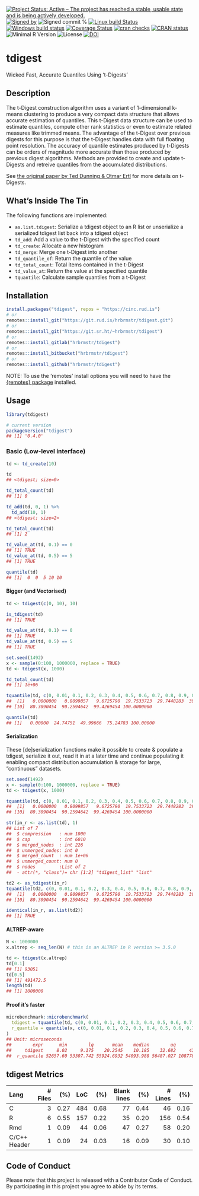 
[![Project Status: Active – The project has reached a stable, usable
state and is being actively
developed.](https://www.repostatus.org/badges/latest/active.svg)](https://www.repostatus.org/#active)
[![Signed
by](https://img.shields.io/badge/Keybase-Verified-brightgreen.svg)](https://keybase.io/hrbrmstr)
![Signed commit
%](https://img.shields.io/badge/Signed_Commits-100%25-lightgrey.svg)
[![Linux build
Status](https://travis-ci.org/hrbrmstr/tdigest.svg?branch=master)](https://travis-ci.org/hrbrmstr/tdigest)
[![Windows build
status](https://ci.appveyor.com/api/projects/status/github/hrbrmstr/tdigest?svg=true)](https://ci.appveyor.com/project/hrbrmstr/tdigest)
[![Coverage
Status](https://codecov.io/gh/hrbrmstr/tdigest/branch/master/graph/badge.svg)](https://codecov.io/gh/hrbrmstr/tdigest)
[![cran
checks](https://cranchecks.info/badges/worst/tdigest)](https://cranchecks.info/pkgs/tdigest)
[![CRAN
status](https://www.r-pkg.org/badges/version/tdigest)](https://www.r-pkg.org/pkg/tdigest)
![Minimal R
Version](https://img.shields.io/badge/R%3E%3D-3.5.0-blue.svg)
![License](https://img.shields.io/badge/License-MIT-blue.svg)
[![DOI](https://zenodo.org/badge/DOI/10.5281/zenodo.3357770.svg)](https://doi.org/10.5281/zenodo.3357770)

# tdigest

Wicked Fast, Accurate Quantiles Using ‘t-Digests’

## Description

The t-Digest construction algorithm uses a variant of 1-dimensional
k-means clustering to produce a very compact data structure that allows
accurate estimation of quantiles. This t-Digest data structure can be
used to estimate quantiles, compute other rank statistics or even to
estimate related measures like trimmed means. The advantage of the
t-Digest over previous digests for this purpose is that the t-Digest
handles data with full floating point resolution. The accuracy of
quantile estimates produced by t-Digests can be orders of magnitude more
accurate than those produced by previous digest algorithms. Methods are
provided to create and update t-Digests and retreive quantiles from the
accumulated distributions.

See [the original paper by Ted Dunning & Otmar
Ertl](https://arxiv.org/abs/1902.04023) for more details on t-Digests.

## What’s Inside The Tin

The following functions are implemented:

  - `as.list.tdigest`: Serialize a tdigest object to an R list or
    unserialize a serialized tdigest list back into a tdigest object
  - `td_add`: Add a value to the t-Digest with the specified count
  - `td_create`: Allocate a new histogram
  - `td_merge`: Merge one t-Digest into another
  - `td_quantile_of`: Return the quantile of the value
  - `td_total_count`: Total items contained in the t-Digest
  - `td_value_at`: Return the value at the specified quantile
  - `tquantile`: Calculate sample quantiles from a t-Digest

## Installation

``` r
install.packages("tdigest", repos = "https://cinc.rud.is")
# or
remotes::install_git("https://git.rud.is/hrbrmstr/tdigest.git")
# or
remotes::install_git("https://git.sr.ht/~hrbrmstr/tdigest")
# or
remotes::install_gitlab("hrbrmstr/tdigest")
# or
remotes::install_bitbucket("hrbrmstr/tdigest")
# or
remotes::install_github("hrbrmstr/tdigest")
```

NOTE: To use the ‘remotes’ install options you will need to have the
[{remotes} package](https://github.com/r-lib/remotes) installed.

## Usage

``` r
library(tdigest)

# current version
packageVersion("tdigest")
## [1] '0.4.0'
```

### Basic (Low-level interface)

``` r
td <- td_create(10)

td
## <tdigest; size=0>

td_total_count(td)
## [1] 0

td_add(td, 0, 1) %>% 
  td_add(10, 1)
## <tdigest; size=2>

td_total_count(td)
## [1] 2

td_value_at(td, 0.1) == 0
## [1] TRUE
td_value_at(td, 0.5) == 5
## [1] TRUE

quantile(td)
## [1]  0  0  5 10 10
```

#### Bigger (and Vectorised)

``` r
td <- tdigest(c(0, 10), 10)

is_tdigest(td)
## [1] TRUE

td_value_at(td, 0.1) == 0
## [1] TRUE
td_value_at(td, 0.5) == 5
## [1] TRUE

set.seed(1492)
x <- sample(0:100, 1000000, replace = TRUE)
td <- tdigest(x, 1000)

td_total_count(td)
## [1] 1e+06

tquantile(td, c(0, 0.01, 0.1, 0.2, 0.3, 0.4, 0.5, 0.6, 0.7, 0.8, 0.9, 0.99, 1))
##  [1]   0.0000000   0.8099857   9.6725790  19.7533723  29.7448283  39.7544675  49.9966628  60.0235148  70.2067574
## [10]  80.3090454  90.2594642  99.4269454 100.0000000

quantile(td)
## [1]   0.00000  24.74751  49.99666  75.24783 100.00000
```

#### Serialization

These \[de\]serialization functions make it possible to create &
populate a tdigest, serialize it out, read it in at a later time and
continue populating it enabling compact distribution accumulation &
storage for large, “continuous” datasets.

``` r
set.seed(1492)
x <- sample(0:100, 1000000, replace = TRUE)
td <- tdigest(x, 1000)

tquantile(td, c(0, 0.01, 0.1, 0.2, 0.3, 0.4, 0.5, 0.6, 0.7, 0.8, 0.9, 0.99, 1))
##  [1]   0.0000000   0.8099857   9.6725790  19.7533723  29.7448283  39.7544675  49.9966628  60.0235148  70.2067574
## [10]  80.3090454  90.2594642  99.4269454 100.0000000

str(in_r <- as.list(td), 1)
## List of 7
##  $ compression   : num 1000
##  $ cap           : int 6010
##  $ merged_nodes  : int 226
##  $ unmerged_nodes: int 0
##  $ merged_count  : num 1e+06
##  $ unmerged_count: num 0
##  $ nodes         :List of 2
##  - attr(*, "class")= chr [1:2] "tdigest_list" "list"

td2 <- as_tdigest(in_r)
tquantile(td2, c(0, 0.01, 0.1, 0.2, 0.3, 0.4, 0.5, 0.6, 0.7, 0.8, 0.9, 0.99, 1))
##  [1]   0.0000000   0.8099857   9.6725790  19.7533723  29.7448283  39.7544675  49.9966628  60.0235148  70.2067574
## [10]  80.3090454  90.2594642  99.4269454 100.0000000

identical(in_r, as.list(td2))
## [1] TRUE
```

#### ALTREP-aware

``` r
N <- 1000000
x.altrep <- seq_len(N) # this is an ALTREP in R version >= 3.5.0

td <- tdigest(x.altrep)
td[0.1]
## [1] 93051
td[0.5]
## [1] 491472.5
length(td)
## [1] 1000000
```

#### Proof it’s faster

``` r
microbenchmark::microbenchmark(
  tdigest = tquantile(td, c(0, 0.01, 0.1, 0.2, 0.3, 0.4, 0.5, 0.6, 0.7, 0.8, 0.9, 0.99, 1)),
  r_quantile = quantile(x, c(0, 0.01, 0.1, 0.2, 0.3, 0.4, 0.5, 0.6, 0.7, 0.8, 0.9, 0.99, 1))
)
## Unit: microseconds
##        expr      min        lq       mean    median        uq        max neval cld
##     tdigest     8.02     9.175    20.2545    10.185    32.682     43.003   100  a 
##  r_quantile 52657.60 53307.742 55924.6932 54093.988 56487.027 108778.946   100   b
```

## tdigest Metrics

| Lang         | \# Files |  (%) | LoC |  (%) | Blank lines |  (%) | \# Lines |  (%) |
| :----------- | -------: | ---: | --: | ---: | ----------: | ---: | -------: | ---: |
| C            |        3 | 0.27 | 484 | 0.68 |          77 | 0.44 |       46 | 0.16 |
| R            |        6 | 0.55 | 157 | 0.22 |          35 | 0.20 |      156 | 0.54 |
| Rmd          |        1 | 0.09 |  44 | 0.06 |          47 | 0.27 |       58 | 0.20 |
| C/C++ Header |        1 | 0.09 |  24 | 0.03 |          16 | 0.09 |       30 | 0.10 |

## Code of Conduct

Please note that this project is released with a Contributor Code of
Conduct. By participating in this project you agree to abide by its
terms.
